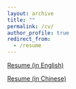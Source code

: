 ```yaml
---
layout: archive
title: ""
permalink: /cv/
author_profile: true
redirect_from:
  - /resume
---
```


[Resume (in English)](../files/Yuchen_Zheng_Resume.pdf)

[Resume (in Chinese)](../files/郑宇辰_简历.pdf)



